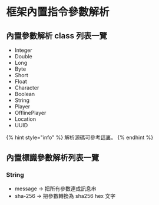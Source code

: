 # 框架內置指令參數解析

## 內置參數解析 class 列表一覽

* Integer
* Double
* Long
* Byte
* Short
* Float
* Character
* Boolean
* String
* Player
* OfflinePlayer
* Location
* UUID

{% hint style="info" %}
解析源碼可參考[這裏](https://github.com/eric2788/ELDependenci/blob/4be10baf95b63d53ef8d3f98b7fc5f9ce8309b52/ELDependenci-plugin/src/main/java/com/ericlam/mc/eld/ELDependenci.java#L195)。
{% endhint %}

## 內置標識參數解析列表一覽

### String

* message -&gt; 把所有參數連成訊息串
* sha-256 -&gt; 把參數轉換為 sha256 hex 文字

